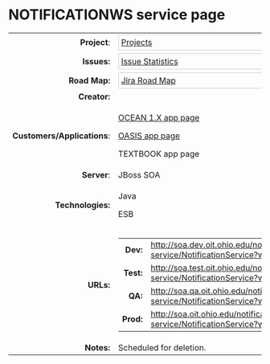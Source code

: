 # NOTIFICATIONWS service page

<table class="confluenceTable">
<tbody>
<tr class="odd">
<td class="highlight info confluenceTd" style="text-align: right;"
data-highlight-class="info"><strong>Project</strong>:</td>
<td class="confluenceTd"><div class="gadgetContainer-633519013888"
style="border:1px solid #CCC; padding:5px; overflow:auto; width:450px">
<a
href="https://wiki.oit.ohio.edu/plugins/servlet/gadgets/ifr?container=atlassian&amp;mid=633519013888&amp;country=US&amp;lang=en&amp;view=default&amp;view-params=%7B%22writable%22%3A%22false%22%7D&amp;st=atlassian%3A0XuBOIDFV9m2OXjmdViei%2Bcvovqx0Za1Fda7uVSkrj3fqJeCubtNvQtOknQridKaJ%2FqcSaB0BXgIuqxfVjxBroOjfbF5XV0jpIa%2F5xwS9u7zn0l5H8V607fQa4rX%2BpjL14PXEhH71APhAA%2B%2BTnRsAm8LiTwE438rJYSjcJm52xA7hgiko6ztpEY4IdckKEoUcUkY1cK8BIy%2FVd6gfy0IKVQzPGQCdjgWRBfZbW%2BZSDy5nP%2BTZ1VF8b7gY5xfNkU2%2FNV6u2qv2Gc%2Bcc0mPfWy5eDK6XSr%2F6jw0GudRz5yQuYqB5vwrucQndMQAhPvFmT6tpTwGg%3D%3D&amp;up_isConfigured=true&amp;up_refresh=false&amp;up_projectsOrCategories=10647&amp;up_viewType=detailed&amp;up_cols=single-col&amp;url=https%3A%2F%2Fjira.oit.ohio.edu%2Frest%2Fgadgets%2F1.0%2Fg%2Fcom.atlassian.jira.gadgets%3Aproject-gadget%2Fgadgets%2Fproject-gadget.xml&amp;libs=auth-refresh#rpctoken=812983552">Projects</a>
</div></td>
</tr>
<tr class="even">
<td class="highlight info confluenceTd" style="text-align: right;"
data-highlight-class="info"><strong>Issues:</strong></td>
<td class="confluenceTd"><div class="gadgetContainer-620634112000"
style="border:1px solid #CCC; padding:5px; overflow:auto; width:450px">
<a
href="https://wiki.oit.ohio.edu/plugins/servlet/gadgets/ifr?container=atlassian&amp;mid=620634112000&amp;country=US&amp;lang=en&amp;view=default&amp;view-params=%7B%22writable%22%3A%22false%22%7D&amp;st=atlassian%3AhGTA%2BncNpZXQJVLpM0dlnE8pN9MvUnRAVmLbIhE03fyULgMgfBJmQA8%2B88YSDSnDkUbKyZqjxWMJStiBfFNjs9uRaupHorqX4Qrk2zEP%2FLeCe%2BKBlvYmGWkuVpQqDl9vfA%2BSJ3xH9yu5N6gFV3RcgseuigVYc6ZsVMhZp34cUBG3Fh8o0snUMl2S3s22wytUgOKdK%2FIVOmixQm2xPyUzxYVOYoW5CxWyMWKa6XCfJUf9U16BBvux%2FxjH4jF6avHzbiUkB183p6a0B08p0pQ%2F%2Fdt4x5m2U69ebsG6VdzrlG8ghG3MWKRZc8n1XM3Pc0B%2FQumjZg%3D%3D&amp;up_isConfigured=true&amp;up_projectOrFilterId=project-10647&amp;up_statType=priorities&amp;up_includeResolvedIssues=false&amp;up_sortBy=natural&amp;up_sortDirection=asc&amp;up_refresh=false&amp;url=https%3A%2F%2Fjira.oit.ohio.edu%2Frest%2Fgadgets%2F1.0%2Fg%2Fcom.atlassian.jira.gadgets%3Astats-gadget%2Fgadgets%2Fstats-gadget.xml&amp;libs=auth-refresh#rpctoken=1309133532">Issue
Statistics</a>
</div></td>
</tr>
<tr class="odd">
<td class="highlight info confluenceTd" style="text-align: right;"
data-highlight-class="info"><strong>Road Map:</strong></td>
<td class="confluenceTd"><div class="gadgetContainer-624929079296"
style="border:1px solid #CCC; padding:5px; overflow:auto; width:450px">
<a
href="https://wiki.oit.ohio.edu/plugins/servlet/gadgets/ifr?container=atlassian&amp;mid=624929079296&amp;country=US&amp;lang=en&amp;view=default&amp;view-params=%7B%22writable%22%3A%22false%22%7D&amp;st=atlassian%3ASC3JIWVJ%2B6RPFV6tx7QsL6rviadO0Qic8djJVoqV9pDxwCKmrB1kRa7G%2FG%2FZLmUObCWds1ZoBQLaPvciEV11TcfvYMBmVn9OA7o0EqKh3NVD1DxXjCxrm8T7JJFxSlC8EMNkv6XV5ZZlaY4uwwjG04qcQT6x8DIIXoXiNMW0qLW2R%2Bqt%2BO1xGgobwGKMme73F%2BxMXXXZxPyR3WmUOyFThg8Z4wwZh8BQqdFMArTQEpg5nXp0wGgGa1PLKM6o6vye6UsscO5j6NORnqdL19ALZ%2BBFvY7Kv%2F8ZxPKUI%2FvqDn%2Bs%2BpzRLoZOnMxFLpTJQ1oOl2nlKaOryPmNq%2FU4XFHcEjmTTfs%3D&amp;up_isConfigured=true&amp;up_projectsOrCategories=10647&amp;up_days=180&amp;up_num=10&amp;up_refresh=false&amp;url=https%3A%2F%2Fjira.oit.ohio.edu%2Frest%2Fgadgets%2F1.0%2Fg%2Fcom.atlassian.jira.gadgets%3Aroad-map-gadget%2Fgadgets%2Froadmap-gadget.xml&amp;libs=auth-refresh#rpctoken=683589901">Jira
Road Map</a>
</div></td>
</tr>
<tr class="even">
<td class="highlight info confluenceTd" style="text-align: right;"
data-highlight-class="info"><strong>Creator:</strong></td>
<td class="confluenceTd"> </td>
</tr>
<tr class="odd">
<td class="highlight info confluenceTd" style="text-align: right;"
data-highlight-class="info"><strong>Customers/Applications</strong>:</td>
<td class="confluenceTd"><p><a href="OCEAN_1.X_app_page">OCEAN 1.X app
page</a></p>
<p><a href="OASIS_app_page">OASIS app page</a></p>
<p>TEXTBOOK app page</p></td>
</tr>
<tr class="even">
<td class="highlight info confluenceTd" style="text-align: right;"
data-highlight-class="info"><strong>Server</strong>:</td>
<td class="confluenceTd">JBoss SOA</td>
</tr>
<tr class="odd">
<td class="highlight info confluenceTd" style="text-align: right;"
data-highlight-class="info"><strong>Technologies:</strong></td>
<td class="confluenceTd"><p>Java</p>
<p>ESB </p></td>
</tr>
<tr class="even">
<td class="highlight info confluenceTd" style="text-align: right;"
data-highlight-class="info"><strong>URLs:</strong></td>
<td class="confluenceTd"><div class="table-wrap">
<table class="confluenceTable">
<tbody>
<tr class="odd">
<td class="highlight info confluenceTd" style="text-align: right;"
data-highlight-class="info"><strong>Dev:</strong></td>
<td class="confluenceTd"><a
href="http://soa.dev.oit.ohio.edu/notification-service/NotificationService?wsdl"
rel="nofollow">http://soa.dev.oit.ohio.edu/notification-service/NotificationService?wsdl</a></td>
</tr>
<tr class="even">
<td class="highlight info confluenceTd" style="text-align: right;"
data-highlight-class="info"><strong>Test:</strong></td>
<td class="confluenceTd"><a
href="http://soa.test.oit.ohio.edu/notification-service/NotificationService?wsdl"
rel="nofollow">http://soa.test.oit.ohio.edu/notification-service/NotificationService?wsdl</a></td>
</tr>
<tr class="odd">
<td class="highlight info confluenceTd" style="text-align: right;"
data-highlight-class="info"><strong>QA:</strong></td>
<td class="confluenceTd"><a
href="http://soa.qa.oit.ohio.edu/notification-service/NotificationService?wsdl"
rel="nofollow">http://soa.qa.oit.ohio.edu/notification-service/NotificationService?wsdl</a></td>
</tr>
<tr class="even">
<td class="highlight info confluenceTd" style="text-align: right;"
data-highlight-class="info"><strong>Prod:</strong></td>
<td class="confluenceTd"><a
href="http://soa.oit.ohio.edu/notification-service/NotificationService?wsdl"
rel="nofollow">http://soa.oit.ohio.edu/notification-service/NotificationService?wsdl</a></td>
</tr>
</tbody>
</table>
</div></td>
</tr>
<tr class="odd">
<td class="highlight info confluenceTd" style="text-align: right;"
data-highlight-class="info"><strong>Notes:</strong></td>
<td class="confluenceTd">Scheduled for deletion.</td>
</tr>
</tbody>
</table>
